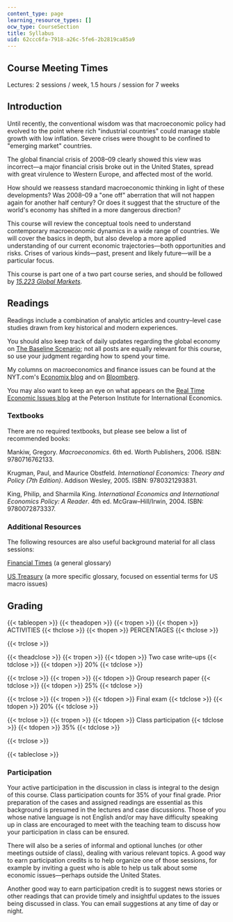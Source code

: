 ```yaml
---
content_type: page
learning_resource_types: []
ocw_type: CourseSection
title: Syllabus
uid: 62ccc6fa-7918-a26c-5fe6-2b2819ca85a9
---
```


Course Meeting Times
--------------------

Lectures: 2 sessions / week, 1.5 hours / session for 7 weeks

Introduction
------------

Until recently, the conventional wisdom was that macroeconomic policy had evolved to the point where rich "industrial countries" could manage stable growth with low inflation. Severe crises were thought to be confined to "emerging market" countries.

The global financial crisis of 2008–09 clearly showed this view was incorrect—a major financial crisis broke out in the United States, spread with great virulence to Western Europe, and affected most of the world.

How should we reassess standard macroeconomic thinking in light of these developments? Was 2008–09 a "one off" aberration that will not happen again for another half century? Or does it suggest that the structure of the world's economy has shifted in a more dangerous direction?

This course will review the conceptual tools need to understand contemporary macroeconomic dynamics in a wide range of countries. We will cover the basics in depth, but also develop a more applied understanding of our current economic trajectories—both opportunities and risks. Crises of various kinds—past, present and likely future—will be a particular focus.

This course is part one of a two part course series, and should be followed by _[15.223 Global Markets](/courses/15-223-global-markets-national-politics-and-the-competitive-advantage-of-firms-fall-2011)._

Readings
--------

Readings include a combination of analytic articles and country–level case studies drawn from key historical and modern experiences.

You should also keep track of daily updates regarding the global economy on [The Baseline Scenario](http://baselinescenario.com); not all posts are equally relevant for this course, so use your judgment regarding how to spend your time.

My columns on macroeconomics and finance issues can be found at the NYT.com's [Economix blog](http://economix.blogs.nytimes.com/author/simon-johnson/) and on [Bloomberg](http://www.bloomberg.com/view/bios/simon-johnson/).

You may also want to keep an eye on what appears on the [Real Time Economic Issues blog](http://www.petersoninstitute.org/realtime/) at the Peterson Institute for International Economics.

### Textbooks

There are no required textbooks, but please see below a list of recommended books:

Mankiw, Gregory. _Macroeconomics_. 6th ed. Worth Publishers, 2006. ISBN: 9780716762133.

Krugman, Paul, and Maurice Obstfeld. _International Economics: Theory and Policy (7th Edition)_. Addison Wesley, 2005. ISBN: 9780321293831.

King, Philip, and Sharmila King. _International Economics and International Economics Policy: A Reader_. 4th ed. McGraw–Hill/Irwin, 2004. ISBN: 9780072873337.

### Additional Resources

The following resources are also useful background material for all class sessions:

[Financial Times](http://lexicon.ft.com/) (a general glossary)

[US Treasury](http://www.treasury.gov/initiatives/financial-stability/glossary/Pages/Default.aspx) (a more specific glossary, focused on essential terms for US macro issues)

Grading
-------

{{< tableopen >}}
{{< theadopen >}}
{{< tropen >}}
{{< thopen >}}
ACTIVITIES
{{< thclose >}}
{{< thopen >}}
PERCENTAGES
{{< thclose >}}

{{< trclose >}}

{{< theadclose >}}
{{< tropen >}}
{{< tdopen >}}
Two case write–ups
{{< tdclose >}}
{{< tdopen >}}
20%
{{< tdclose >}}

{{< trclose >}}
{{< tropen >}}
{{< tdopen >}}
Group research paper
{{< tdclose >}}
{{< tdopen >}}
25%
{{< tdclose >}}

{{< trclose >}}
{{< tropen >}}
{{< tdopen >}}
Final exam
{{< tdclose >}}
{{< tdopen >}}
20%
{{< tdclose >}}

{{< trclose >}}
{{< tropen >}}
{{< tdopen >}}
Class participation
{{< tdclose >}}
{{< tdopen >}}
35%
{{< tdclose >}}

{{< trclose >}}

{{< tableclose >}}

### Participation

Your active participation in the discussion in class is integral to the design of this course. Class participation counts for 35% of your final grade. Prior preparation of the cases and assigned readings are essential as this background is presumed in the lectures and case discussions. Those of you whose native language is not English and/or may have difficulty speaking up in class are encouraged to meet with the teaching team to discuss how your participation in class can be ensured.

There will also be a series of informal and optional lunches (or other meetings outside of class), dealing with various relevant topics. A good way to earn participation credits is to help organize one of those sessions, for example by inviting a guest who is able to help us talk about some economic issues—perhaps outside the United States.

Another good way to earn participation credit is to suggest news stories or other readings that can provide timely and insightful updates to the issues being discussed in class. You can email suggestions at any time of day or night.